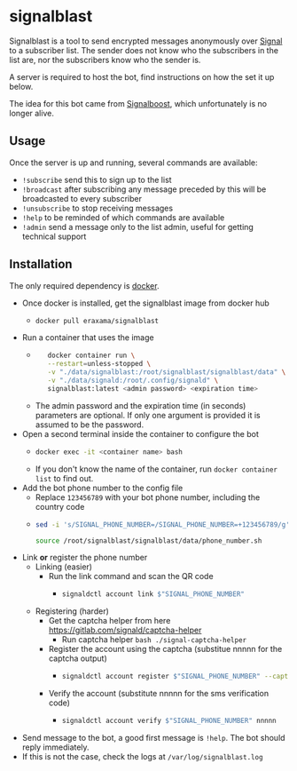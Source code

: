 # signalblast

Signalblast is a tool to send encrypted messages anonymously over [Signal](https://www.signal.org/) to a subscriber list. The sender does not know who the subscribers in the list are, nor the subscribers know who the sender is.

A server is required to host the bot, find instructions on how the set it up below.

The idea for this bot came from [Signalboost](https://web.archive.org/web/https://signalboost.info/), which unfortunately is no longer alive.

## Usage

Once the server is up and running, several commands are available:
* `!subscribe` send this to sign up to the list
* `!broadcast` after subscribing any message preceded by this will be broadcasted to every subscriber
* `!unsubscribe` to stop receiving messages
* `!help` to be reminded of which commands are available
* `!admin` send a message only to the list admin, useful for getting technical support

## Installation

The only required dependency is [docker](https://www.docker.com/).

* Once docker is installed, get the signalblast image from docker hub
  * ```bash
    docker pull eraxama/signalblast
    ```
* Run a container that uses the image
  * ```bash
       docker container run \
       --restart=unless-stopped \
       -v "./data/signalblast:/root/signalblast/signalblast/data" \
       -v "./data/signald:/root/.config/signald" \
       signalblast:latest <admin password> <expiration time>
    ```
  * The admin password and the expiration time (in seconds) parameters are optional. If only one argument is provided it is assumed to be the password.
* Open a second terminal inside the container to configure the bot
  * ```bash
    docker exec -it <container name> bash
    ```
  * If you don't know the name of the container, run `docker container list` to find out.
* Add the bot phone number to the config file
  * Replace `123456789` with your bot phone number, including the country code
  * ```bash
    sed -i 's/SIGNAL_PHONE_NUMBER=/SIGNAL_PHONE_NUMBER=+123456789/g' /root/signalblast/signalblast/data/phone_number.sh
    ```
    ```bash
    source /root/signalblast/signalblast/data/phone_number.sh
    ```
* Link **or** register the phone number
  * Linking (easier)
    * Run the link command and scan the QR code
      * ```bash
        signaldctl account link $"SIGNAL_PHONE_NUMBER"
        ```
  * Registering (harder)
    * Get the captcha helper from here https://gitlab.com/signald/captcha-helper
      * Run captcha helper ```bash
                           ./signal-captcha-helper
                           ```
    * Register the account using the captcha (substitue nnnnn for the captcha output)
      * ```bash
        signaldctl account register $"SIGNAL_PHONE_NUMBER" --captcha nnnnn
        ```
    * Verify the account (substitute nnnnn for the sms verification code)
      * ```bash
        signaldctl account verify $"SIGNAL_PHONE_NUMBER" nnnnn
        ```
* Send message to the bot, a good first message is `!help`. The bot should reply immediately.
* If this is not the case, check the logs at `/var/log/signalblast.log`
